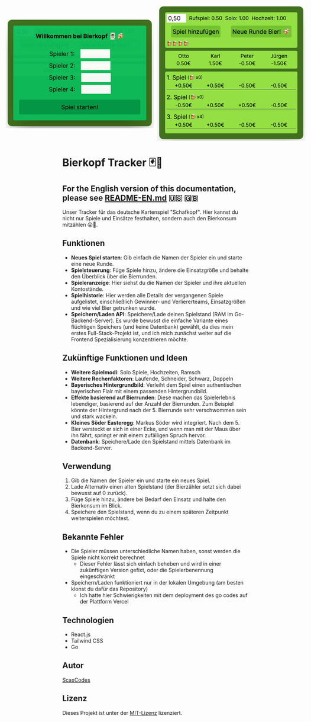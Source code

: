 <div style="display: flex; align-items: center; justify-content: center; gap: 10px;" align="center">
    <img src="readme-img/welcome.png" alt="Startbildschirm">
    <img src="readme-img/game.png" alt="Spielbildschirm">
</div>

# Bierkopf Tracker 🃏🍻

## For the English version of this documentation, please see [README-EN.md](README-EN.md) 🇺🇸 🇬🇧

Unser Tracker für das deutsche Kartenspiel "Schafkopf". Hier kannst du nicht nur Spiele und Einsätze festhalten, sondern auch den Bierkonsum mitzählen 😜🍻.

## Funktionen

- **Neues Spiel starten**: Gib einfach die Namen der Spieler ein und starte eine neue Runde.
- **Spielsteuerung**: Füge Spiele hinzu, ändere die Einsatzgröße und behalte den Überblick über die Bierrunden.
- **Spieleranzeige**: Hier siehst du die Namen der Spieler und ihre aktuellen Kontostände.
- **Spielhistorie**: Hier werden alle Details der vergangenen Spiele aufgelistet, einschließlich Gewinner- und Verliererteams, Einsatzgrößen und wie viel Bier getrunken wurde.
- **Speichern/Laden API**: Speichere/Lade deinen Spielstand (RAM im Go-Backend-Server). Es wurde bewusst die einfache Variante eines flüchtigen Speichers (und keine Datenbank) gewählt, da dies mein erstes Full-Stack-Projekt ist, und ich mich zunächst weiter auf die Frontend Spezialisierung konzentrieren möchte.

## Zukünftige Funktionen und Ideen

- **Weitere Spielmodi**: Solo Spiele, Hochzeiten, Ramsch
- **Weitere Rechenfaktoren**: Laufende, Schneider, Schwarz, Doppeln
- **Bayerisches Hintergrundbild**: Verleiht dem Spiel einen authentischen bayerischen Flair mit einem passenden Hintergrundbild.
- **Effekte basierend auf Bierrunden**: Diese machen das Spielerlebnis lebendiger, basierend auf der Anzahl der Bierrunden. Zum Beispiel könnte der Hintergrund nach der 5. Bierrunde sehr verschwommen sein und stark wackeln.
- **Kleines Söder Easteregg**: Markus Söder wird integriert. Nach dem 5. Bier versteckt er sich in einer Ecke, und wenn man mit der Maus über ihn fährt, springt er mit einem zufälligen Spruch hervor.
- **Datenbank**: Speichere/Lade den Spielstand mittels Datenbank im Backend-Server.

## Verwendung

1. Gib die Namen der Spieler ein und starte ein neues Spiel.
2. Lade Alternativ einen alten Spielstand (der Bierzähler setzt sich dabei bewusst auf 0 zurück).
3. Füge Spiele hinzu, ändere bei Bedarf den Einsatz und halte den Bierkonsum im Blick.
4. Speichere den Spielstand, wenn du zu einem späteren Zeitpunkt weiterspielen möchtest.

## Bekannte Fehler

- Die Spieler müssen unterschiedliche Namen haben, sonst werden die Spiele nicht korrekt berechnet
  - Dieser Fehler lässt sich einfach beheben und wird in einer zukünftigen Version gefixt, oder die Spielerbenennung eingeschränkt
- Speichern/Laden funktioniert nur in der lokalen Umgebung (am besten klonst du dafür das Repository)
  - Ich hatte hier Schwierigkeiten mit dem deployment des go codes auf der Plattform Vercel

## Technologien

- React.js
- Tailwind CSS
- Go

## Autor

[ScaxCodes](https://github.com/ScaxCodes)

## Lizenz

Dieses Projekt ist unter der [MIT-Lizenz](https://opensource.org/licenses/MIT) lizenziert.
